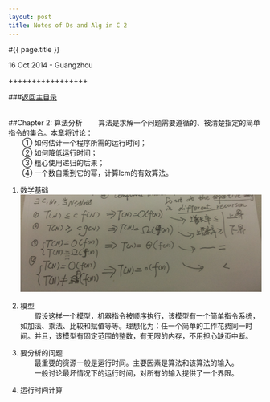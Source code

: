 ```yaml
---
layout: post
title: Notes of Ds and Alg in C 2
---
```


#{{ page.title }}  
<p class="meta">16 Oct 2014 - Guangzhou</p>   
+++++++++++++++++  

###[返回主目录][]  
<br>

##Chapter 2: 算法分析
　　算法是求解一个问题需要遵循的、被清楚指定的简单指令的集合。本章将讨论：  
　　① 如何估计一个程序所需的运行时间；   
　　② 如何降低运行时间；  
　　③ 粗心使用递归的后果；  
　　④ 一个数自乘到它的幂，计算lcm的有效算法。   

1. 数学基础  
![img][2.1]  

2. 模型  
　　假设这样一个模型，机器指令被顺序执行，该模型有一个简单指令系统，如加法、乘法、比较和赋值等等。理想化为：任一个简单的工作花费同一时间。并且，该模型有固定范围的整数，有无限的内存，不用担心缺页中断。  

3. 要分析的问题  
　　最重要的资源一般是运行时间。主要因素是算法和该算法的输入。  
　　一般讨论最坏情况下的运行时间，对所有的输入提供了一个界限。  

4. 运行时间计算  




<br>  

[返回主目录]: /2014/10/16/notes-of-ds-alg.html

[2.1]: /images/ds_alg/2.1.png "complexity scale"

